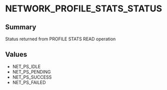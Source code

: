 # NETWORK_PROFILE_STATS_STATUS

## Summary
Status returned from PROFILE STATS READ operation

## Values
* NET_PS_IDLE
* NET_PS_PENDING
* NET_PS_SUCCESS
* NET_PS_FAILED
